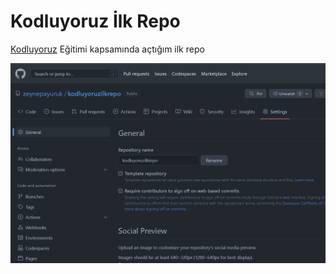 # Kodluyoruz İlk Repo

[Kodluyoruz](https://www.kodluyoruz.org/) Eğitimi kapsamında açtığım ilk repo

![ss](./img/ss.png)